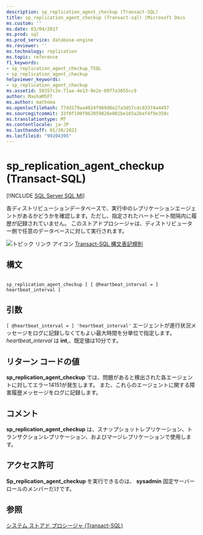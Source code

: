 ```yaml
---
description: sp_replication_agent_checkup (Transact-SQL)
title: sp_replication_agent_checkup (Transact-sql) |Microsoft Docs
ms.custom: ''
ms.date: 03/04/2017
ms.prod: sql
ms.prod_service: database-engine
ms.reviewer: ''
ms.technology: replication
ms.topic: reference
f1_keywords:
- sp_replication_agent_checkup_TSQL
- sp_replication_agent_checkup
helpviewer_keywords:
- sp_replication_agent_checkup
ms.assetid: 50357c2e-71aa-4e13-9e2e-0977a3655cc9
author: MashaMSFT
ms.author: mathoma
ms.openlocfilehash: 77dd179aa4024f969d8e27a3d57cdc03374a4497
ms.sourcegitcommit: 33f0f190f962059826e002be165a2bef4f9e350c
ms.translationtype: MT
ms.contentlocale: ja-JP
ms.lasthandoff: 01/30/2021
ms.locfileid: "99204395"
---
```

# <a name="sp_replication_agent_checkup-transact-sql"></a>sp_replication_agent_checkup (Transact-SQL)
[!INCLUDE [SQL Server SQL MI](../../includes/applies-to-version/sql-asdbmi.md)]

  各ディストリビューションデータベースで、実行中のレプリケーションエージェントがあるかどうかを確認します。ただし、指定されたハートビート間隔内に履歴が記録されていません。 このストアドプロシージャは、ディストリビューター側で任意のデータベースに対して実行されます。  
  
 ![トピック リンク アイコン](../../database-engine/configure-windows/media/topic-link.gif "トピック リンク アイコン") [Transact-SQL 構文表記規則](../../t-sql/language-elements/transact-sql-syntax-conventions-transact-sql.md)  
  
## <a name="syntax"></a>構文  
  
```  
  
sp_replication_agent_checkup [ [ @heartbeat_interval = ] heartbeat_interval ]  
```  
  
## <a name="arguments"></a>引数  
`[ @heartbeat_interval = ] 'heartbeat_interval'` エージェントが進行状況メッセージをログに記録しなくてもよい最大時間を分単位で指定します。 *heartbeat_interval* は **int**,、既定値は10分です。  
  
## <a name="return-code-values"></a>リターン コードの値  
 **sp_replication_agent_checkup** では、問題があると検出された各エージェントに対してエラー14151が発生します。 また、これらのエージェントに関する障害履歴メッセージをログに記録します。  
  
## <a name="remarks"></a>コメント  
 **sp_replication_agent_checkup** は、スナップショットレプリケーション、トランザクションレプリケーション、およびマージレプリケーションで使用します。  
  
## <a name="permissions"></a>アクセス許可  
 **Sp_replication_agent_checkup** を実行できるのは、 **sysadmin** 固定サーバーロールのメンバーだけです。  
  
## <a name="see-also"></a>参照  
 [システム ストアド プロシージャ &#40;Transact-SQL&#41;](../../relational-databases/system-stored-procedures/system-stored-procedures-transact-sql.md)  
  
  
